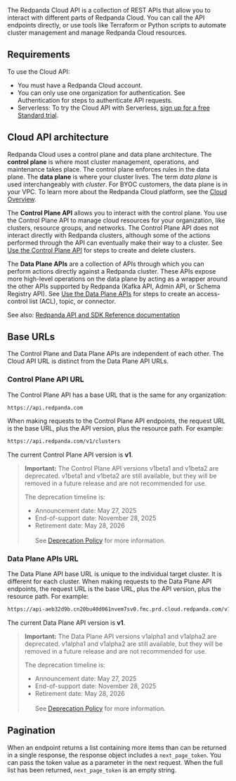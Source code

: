 The Redpanda Cloud API is a collection of REST APIs that allow you to interact with different parts of Redpanda Cloud. You can call the API endpoints directly, or use tools like Terraform or Python scripts to automate cluster management and manage Redpanda Cloud resources.

## Requirements

To use the Cloud API:

- You must have a Redpanda Cloud account.
- You can only use one organization for authentication. See Authentication for steps to authenticate API requests.
- Serverless: To try the Cloud API with Serverless, [sign up for a free Standard trial](https://www.redpanda.com/try-redpanda).

## Cloud API architecture

Redpanda Cloud uses a control plane and data plane architecture. The **control plane** is where most cluster management, operations, and maintenance takes place. The control plane enforces rules in the data plane. The **data plane** is where your cluster lives. The term _data plane_ is used interchangeably with _cluster_. For BYOC customers, the data plane is in your VPC. To learn more about the Redpanda Cloud platform, see the [Cloud Overview](https://docs.redpanda.com/redpanda-cloud/get-started/cloud-overview/).

The **Control Plane API** allows you to interact with the control plane. You use the Control Plane API to manage cloud resources for your organization, like clusters, resource groups, and networks. The Control Plane API does not interact directly with Redpanda clusters, although some of the actions performed through the API can eventually make their way to a cluster. See [Use the Control Plane API](https://docs.redpanda.com/redpanda-cloud/manage/api/controlplane/) for steps to create and delete clusters.

The **Data Plane APIs** are a collection of APIs through which you can perform actions directly against a Redpanda cluster. These APIs expose more high-level operations on the data plane by acting as a wrapper around the other APIs supported by Redpanda (Kafka API, Admin API, or Schema Registry API). See [Use the Data Plane APIs](https://docs.redpanda.com/redpanda-cloud/manage/api/cloud-dataplane-api/) for steps to create an access-control list (ACL), topic, or connector.

See also: [Redpanda API and SDK Reference documentation](https://docs.redpanda.com/redpanda-cloud/reference/api-reference/)

## Base URLs

The Control Plane and Data Plane APIs are independent of each other. The Cloud API URL is distinct from the Data Plane API URLs.

### Control Plane API URL

The Control Plane API has a base URL that is the same for any organization:

```
https://api.redpanda.com
```

When making requests to the Control Plane API endpoints, the request URL is the base URL, plus the API version, plus the resource path. For example:

```bash
https://api.redpanda.com/v1/clusters
```

The current Control Plane API version is **v1**.

> **Important:** The Control Plane API versions v1beta1 and v1beta2 are deprecated. v1beta1 and v1beta2 are still available, but they will be removed in a future release and are not recommended for use.
>
> The deprecation timeline is:
>
> - Announcement date: May 27, 2025
> - End-of-support date: November 28, 2025
> - Retirement date: May 28, 2026
> <br><br>
> See [Deprecation Policy](#topic-deprecation-policy) for more information.

### Data Plane APIs URL

The Data Plane API base URL is unique to the individual target cluster. It is different for each cluster. When making requests to the Data Plane API endpoints, the request URL is the base URL, plus the API version, plus the resource path. For example:

```bash
https://api-aeb32d9b.cn20bu40d061nvem7sv0.fmc.prd.cloud.redpanda.com/v1/users
```

The current Data Plane API version is **v1**.

> **Important:** The Data Plane API versions v1alpha1 and v1alpha2 are deprecated. v1alpha1 and v1alpha2 are still available, but they will be removed in a future release and are not recommended for use.
>
> The deprecation timeline is:
>
> - Announcement date: May 27, 2025
> - End-of-support date: November 28, 2025
> - Retirement date: May 28, 2026
> <br><br>
> See [Deprecation Policy](#topic-deprecation-policy) for more information.

## Pagination

When an endpoint returns a list containing more items than can be returned in a single response, the response object includes a `next_page_token`. You can pass the token value as a parameter in the next request. When the full list has been returned, `next_page_token` is an empty string.

